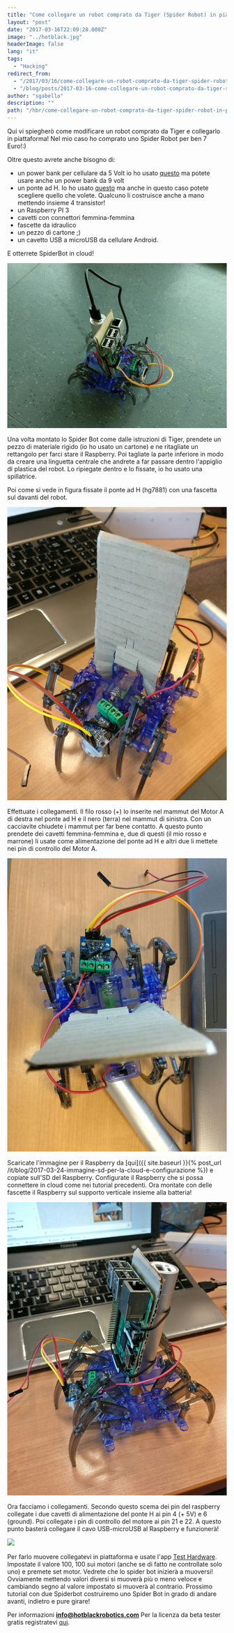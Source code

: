 ```yaml
---
title: "Come collegare un robot comprato da Tiger (Spider Robot) in piattaforma cloud !!"
layout: "post"
date: "2017-03-16T22:09:28.000Z"
image: "../hotblack.jpg"
headerImage: false
lang: "it"
tags:
  - "Hacking"
redirect_from:
  - "/2017/03/16/come-collegare-un-robot-comprato-da-tiger-spider-robot-in-piattaforma-cloud/"
  - "/blog/posts/2017-03-16-come-collegare-un-robot-comprato-da-tiger-spider-robot-in-piattaforma-cloud"
author: "sgabello"
description: ""
path: "/hbr/come-collegare-un-robot-comprato-da-tiger-spider-robot-in-piattaforma-cloud-/"
---
```


Qui vi spiegherò come modificare un robot comprato da Tiger e collegarlo in piattaforma! Nel mio caso ho comprato uno Spider Robot per ben 7 Euro!:)

Oltre questo avrete anche bisogno di:

- un power bank per cellulare da 5 Volt io ho usato [questo](http://www.dx.com/p/cylinder-shaped-external-6000mah-emergency-power-battery-charger-for-iphone-cell-phone-silver-206652#.WFFUEh9ifCI) ma potete usare anche un power bank da 9 volt
- un ponte ad H. Io ho usato [questo](http://eud.dx.com/product/hg7881-two-channel-motor-driver-board-dark-blue-2-5-12v-2-pcs-844407060) ma anche in questo caso potete scegliere quello che volete. Qualcuno li costruisce anche a mano mettendo insieme 4 transistor!
- un Raspberry PI 3
- cavetti con connettori femmina-femmina
- fascette da idraulico
- un pezzo di cartone ;)
- un cavetto USB a microUSB da cellulare Android.

E otterrete SpiderBot in cloud!

![](./SpiderBotCloud2.jpeg)

Una volta montato lo Spider Bot come dalle istruzioni di Tiger, prendete un pezzo di materiale rigido (io ho usato un cartone) e ne ritagliate un rettangolo per farci stare il Raspberry. Poi tagliate la parte inferiore in modo da creare una linguetta centrale che andrete a far passare dentro l'appiglio di plastica del robot. Lo ripiegate dentro e lo fissate, io ho usato una spillatrice.

Poi come si vede in figura fissate il ponte ad H (hg7881) con una fascetta sul davanti del robot.

![](./Cartone.jpeg)

Effettuate i collegamenti. Il filo rosso (+) lo inserite nel mammut del Motor A di destra nel ponte ad H e il nero (terra) nel mammut di sinistra. Con un cacciavite chiudete i mammut per far bene contatto. A questo punto prendete dei cavetti femmina-femmina e, due di questi (il mio rosso e marrone) li usate come alimentazione del ponte ad H e altri due li mettete nei pin di controllo del Motor A.

![](./ponteH.jpeg)

Scaricate l'immagine per il Raspberry da [qui]({{ site.baseurl }}{% post_url /it/blog/2017-03-24-immagine-sd-per-la-cloud-e-configurazione %}) e copiate sull'SD del Raspberry. Configurate il Raspberry che si possa connettere in cloud come nei tutorial precedenti. Ora montate con delle fascette il Raspberry sul supporto verticale insieme alla batteria!

![](./Rasp.jpeg)

Ora facciamo i collegamenti. Secondo questo scema dei pin del raspberry collegate i due cavetti di alimentazione del ponte H ai pin 4 (+ 5V) e 6 (ground). Poi collegate i pin di controllo del motore ai pin 21 e 22. A questo punto basterà collegare il cavo USB-microUSB al Raspberry e funzionerà!

![](<./RP2_Pinout%20(1).png>)

Per farlo muovere collegatevi in piattaforma e usate l'app [Test Hardware](http://cloud.hotblackrobotics.com/cloud/webgui/hwtest). Impostate il valore 100, 100 sui motori (anche se di fatto ne controllate solo uno) e premete set motor. Vedrete che lo spider bot inizierà a muoversi! Ovviamente mettendo valori diversi si muoverà più o meno veloce e cambiando segno al valore impostato si muoverà al contrario. Prossimo tutorial con due Spiderbot costruiremo uno Spider Bot in grado di andare avanti, indietro e pure girare!

Per informazioni **info@hotblackrobotics.com**
Per la licenza da beta tester gratis registratevi [qui](http://cloud.hotblackrobotics.com/register).
